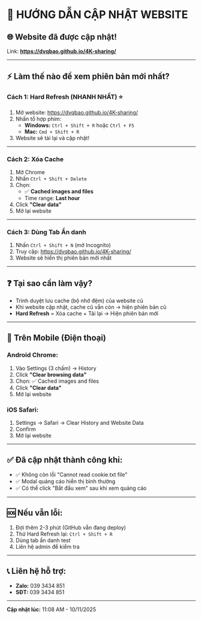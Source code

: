 # 🔄 HƯỚNG DẪN CẬP NHẬT WEBSITE

## 🌐 Website đã được cập nhật!

Link: **https://dvqbao.github.io/4K-sharing/**

---

## ⚡ Làm thế nào để xem phiên bản mới nhất?

### **Cách 1: Hard Refresh (NHANH NHẤT)** ⭐

1. Mở website: https://dvqbao.github.io/4K-sharing/
2. Nhấn tổ hợp phím:
   - **Windows:** `Ctrl + Shift + R` hoặc `Ctrl + F5`
   - **Mac:** `Cmd + Shift + R`
3. Website sẽ tải lại và cập nhật!

---

### **Cách 2: Xóa Cache**

1. Mở Chrome
2. Nhấn `Ctrl + Shift + Delete`
3. Chọn:
   - ✅ **Cached images and files**
   - Time range: **Last hour**
4. Click **"Clear data"**
5. Mở lại website

---

### **Cách 3: Dùng Tab Ẩn danh**

1. Nhấn `Ctrl + Shift + N` (mở Incognito)
2. Truy cập: https://dvqbao.github.io/4K-sharing/
3. Website sẽ hiển thị phiên bản mới nhất

---

## ❓ Tại sao cần làm vậy?

- Trình duyệt lưu cache (bộ nhớ đệm) của website cũ
- Khi website cập nhật, cache cũ vẫn còn → hiện phiên bản cũ
- **Hard Refresh** = Xóa cache + Tải lại → Hiện phiên bản mới

---

## 📱 Trên Mobile (Điện thoại)

### **Android Chrome:**
1. Vào Settings (3 chấm) → History
2. Click **"Clear browsing data"**
3. Chọn: ✅ Cached images and files
4. Click **"Clear data"**
5. Mở lại website

### **iOS Safari:**
1. Settings → Safari → Clear History and Website Data
2. Confirm
3. Mở lại website

---

## ✅ Đã cập nhật thành công khi:

- ✅ Không còn lỗi "Cannot read cookie.txt file"
- ✅ Modal quảng cáo hiển thị bình thường
- ✅ Có thể click "Bắt đầu xem" sau khi xem quảng cáo

---

## 🆘 Nếu vẫn lỗi:

1. Đợi thêm 2-3 phút (GitHub vẫn đang deploy)
2. Thử Hard Refresh lại: `Ctrl + Shift + R`
3. Dùng tab ẩn danh test
4. Liên hệ admin để kiểm tra

---

## 📞 Liên hệ hỗ trợ:

- **Zalo:** 039 3434 851
- **SĐT:** 039 3434 851

---

**Cập nhật lúc:** 11:08 AM - 10/11/2025


